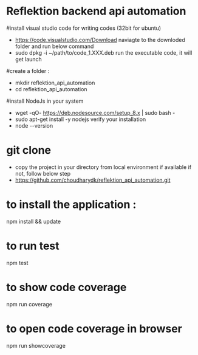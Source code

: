 # Reflektion backend api automation

#install visual studio code for writing codes
 (32bit for ubuntu)
  * https://code.visualstudio.com/Download 
 naviagte to the downloded folder and run below command
  * sudo dpkg -i ~/path/to/code_1.XXX.deb
  run the executable code, it will get launch

#create a folder : 
 * mkdir reflektion_api_automation
 * cd reflektion_api_automation

#install NodeJs in your system
 * wget -qO- https://deb.nodesource.com/setup_8.x | sudo bash -
 * sudo apt-get install -y nodejs
verify your installation
 * node --version

# git clone 
  * copy the project in your directory from local environment if available if not, follow below step
  * https://github.com/choudharydk/reflektion_api_automation.git

# to install the application :
npm install && update

# to run test
npm test

# to show code coverage
npm run coverage

# to open code coverage in browser
npm run showcoverage

